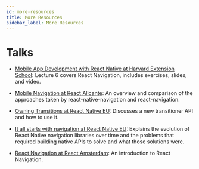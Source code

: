 ```yaml
---
id: more-resources
title: More Resources
sidebar_label: More Resources
---
```


# Talks

- [Mobile App Development with React Native at Harvard Extension School](https://cs50.github.io/mobile/lectures): Lecture 6 covers React Navigation, includes exercises, slides, and video.

- [Mobile Navigation at React Alicante](https://www.youtube.com/watch?v=GBhdooVxX6Q): An overview and comparison of the approaches taken by react-native-navigation and react-navigation.


- [Owning Transitions at React Native EU](https://www.youtube.com/watch?v=1LKqGx3z0W4): Discusses a new transitioner API and how to use it.

- [It all starts with navigation at React Native EU](https://www.youtube.com/watch?v=Z0Jl1KCWiag): Explains the evolution of React Native navigation libraries over time and the problems that required building native APIs to solve and what those solutions were.

- [React Navigation at React Amsterdam](https://www.youtube.com/watch?v=wJJZ9Od8MjM): An introduction to React Navigation.